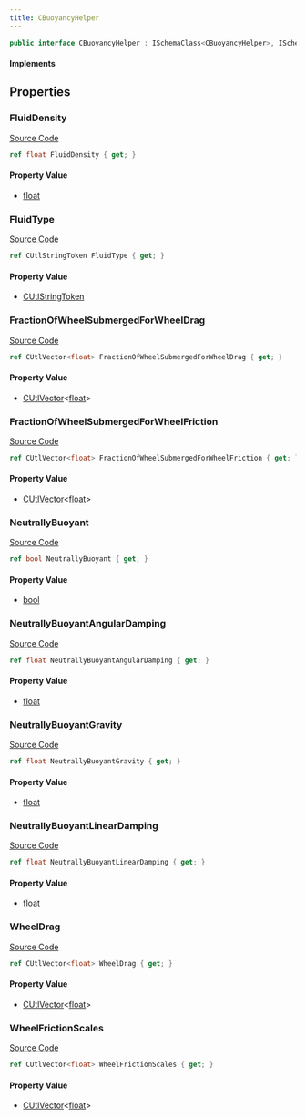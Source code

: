 ```yaml
---
title: CBuoyancyHelper
---
```


```csharp
public interface CBuoyancyHelper : ISchemaClass<CBuoyancyHelper>, ISchemaField, ISchemaClass, INativeHandle
```

#### Implements

## Properties

### FluidDensity

[Source Code](https://github.com/swiftly-solution/swiftlys2/blob/beta/managed/src/SwiftlyS2.Generated/Schemas/Interfaces/CBuoyancyHelper.cs#L18)

```csharp
ref float FluidDensity { get; }
```

#### Property Value

- [float](https://learn.microsoft.com/dotnet/api/system.single)

### FluidType

[Source Code](https://github.com/swiftly-solution/swiftlys2/blob/beta/managed/src/SwiftlyS2.Generated/Schemas/Interfaces/CBuoyancyHelper.cs#L16)

```csharp
ref CUtlStringToken FluidType { get; }
```

#### Property Value

- [CUtlStringToken](/docs/api/shared/natives/cutlstringtoken)

### FractionOfWheelSubmergedForWheelDrag

[Source Code](https://github.com/swiftly-solution/swiftlys2/blob/beta/managed/src/SwiftlyS2.Generated/Schemas/Interfaces/CBuoyancyHelper.cs#L32)

```csharp
ref CUtlVector<float> FractionOfWheelSubmergedForWheelDrag { get; }
```

#### Property Value

- [CUtlVector](/docs/api/-1)<[float](https://learn.microsoft.com/dotnet/api/system.single)>

### FractionOfWheelSubmergedForWheelFriction

[Source Code](https://github.com/swiftly-solution/swiftlys2/blob/beta/managed/src/SwiftlyS2.Generated/Schemas/Interfaces/CBuoyancyHelper.cs#L28)

```csharp
ref CUtlVector<float> FractionOfWheelSubmergedForWheelFriction { get; }
```

#### Property Value

- [CUtlVector](/docs/api/-1)<[float](https://learn.microsoft.com/dotnet/api/system.single)>

### NeutrallyBuoyant

[Source Code](https://github.com/swiftly-solution/swiftlys2/blob/beta/managed/src/SwiftlyS2.Generated/Schemas/Interfaces/CBuoyancyHelper.cs#L26)

```csharp
ref bool NeutrallyBuoyant { get; }
```

#### Property Value

- [bool](https://learn.microsoft.com/dotnet/api/system.boolean)

### NeutrallyBuoyantAngularDamping

[Source Code](https://github.com/swiftly-solution/swiftlys2/blob/beta/managed/src/SwiftlyS2.Generated/Schemas/Interfaces/CBuoyancyHelper.cs#L24)

```csharp
ref float NeutrallyBuoyantAngularDamping { get; }
```

#### Property Value

- [float](https://learn.microsoft.com/dotnet/api/system.single)

### NeutrallyBuoyantGravity

[Source Code](https://github.com/swiftly-solution/swiftlys2/blob/beta/managed/src/SwiftlyS2.Generated/Schemas/Interfaces/CBuoyancyHelper.cs#L20)

```csharp
ref float NeutrallyBuoyantGravity { get; }
```

#### Property Value

- [float](https://learn.microsoft.com/dotnet/api/system.single)

### NeutrallyBuoyantLinearDamping

[Source Code](https://github.com/swiftly-solution/swiftlys2/blob/beta/managed/src/SwiftlyS2.Generated/Schemas/Interfaces/CBuoyancyHelper.cs#L22)

```csharp
ref float NeutrallyBuoyantLinearDamping { get; }
```

#### Property Value

- [float](https://learn.microsoft.com/dotnet/api/system.single)

### WheelDrag

[Source Code](https://github.com/swiftly-solution/swiftlys2/blob/beta/managed/src/SwiftlyS2.Generated/Schemas/Interfaces/CBuoyancyHelper.cs#L34)

```csharp
ref CUtlVector<float> WheelDrag { get; }
```

#### Property Value

- [CUtlVector](/docs/api/-1)<[float](https://learn.microsoft.com/dotnet/api/system.single)>

### WheelFrictionScales

[Source Code](https://github.com/swiftly-solution/swiftlys2/blob/beta/managed/src/SwiftlyS2.Generated/Schemas/Interfaces/CBuoyancyHelper.cs#L30)

```csharp
ref CUtlVector<float> WheelFrictionScales { get; }
```

#### Property Value

- [CUtlVector](/docs/api/-1)<[float](https://learn.microsoft.com/dotnet/api/system.single)>

